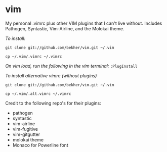 # vim
My personal .vimrc plus other VIM plugins that I can't live without. Includes Pathogen, Syntastic, Vim-Airline, and the Molokai theme.


*To install:*

`git clone git://github.com/bekher/vim.git ~/.vim`

`cp ~/.vim/.vimrc ~/.vimrc`

*On vim load, run the following in the vim terminal:*
`:PlugInstall`

*To install alternative vimrc (without plugins)*

`git clone git://github.com/bekher/vim.git ~/.vim`

`cp ~/.vim/.alt.vimrc ~/.vimrc`

Credit to the following repo's for their plugins:

- pathogen
- syntastic
- vim-airline
- vim-fugitive
- vim-gitgutter
- molokai theme
- Monaco for Powerline font
